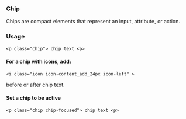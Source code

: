 ### Chip
Chips are compact elements that represent an input, attribute, or action.
### Usage
``` 
<p class="chip"> chip text <p> 
```
#### For a chip with icons, add:
``` 
<i class="icon icon-content_add_24px icon-left" > 
```
before or after chip text.

#### Set a chip to be active
``` 
<p class="chip chip-focused"> chip text <p> 
```
